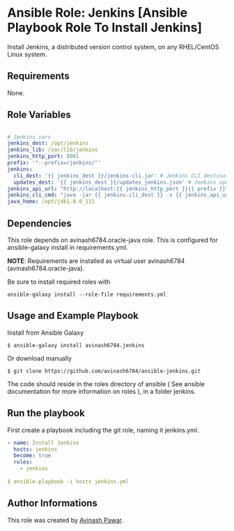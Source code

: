 # Ansible Role: Jenkins [Ansible Playbook Role To Install Jenkins]

Install Jenkins, a distributed version control system, on any RHEL/CentOS Linux system.

## Requirements

None.

## Role Variables
```yml

# Jenkins vars
jenkins_dest: /opt/jenkins
jenkins_lib: /var/lib/jenkins
jenkins_http_port: 8081
prefix: '"--prefix=/jenkins/"'
jenkins:
  cli_dest: '{{ jenkins_dest }}/jenkins-cli.jar' # Jenkins CLI destination
  updates_dest: '{{ jenkins_dest }}/updates_jenkins.json' # Jenkins updates file
jenkins_api_url: "http://localhost:{{ jenkins_http_port }}{{ prefix }}"
jenkins_cli_cmd: "java -jar {{ jenkins.cli_dest }} -s {{ jenkins_api_url }}"
java_home: /opt/jdk1.8.0_111

```

## Dependencies

This role depends on avinash6784.oracle-java role. This is configured for ansible-galaxy install in requirements.yml.

**NOTE**: Requirements are installed as virtual user avinash6784 (avinash6784.oracle-java).

Be sure to install required roles with
```
ansible-galaxy install --role-file requirements.yml
```

## Usage and Example Playbook

Install from Ansible Galaxy
```
$ ansible-galaxy install avinash6784.jenkins
```
Or download manually
```
$ git clone https://github.com/avinash6784/ansible-jenkins.git 
```
The code should reside in the roles directory of ansible ( See ansible documentation for more information on roles ), in a folder jenkins.

## Run the playbook

First create a playbook including the git role, naming it jenkins.yml.
```yml
- name: Install Jenkins
  hosts: jenkins
  become: true
  roles:
    - jenkins
    
$ ansible-playbook -i hosts jenkins.yml
```

## Author Informations

This role was created by [Avinash Pawar](http://devopstechie.com).
